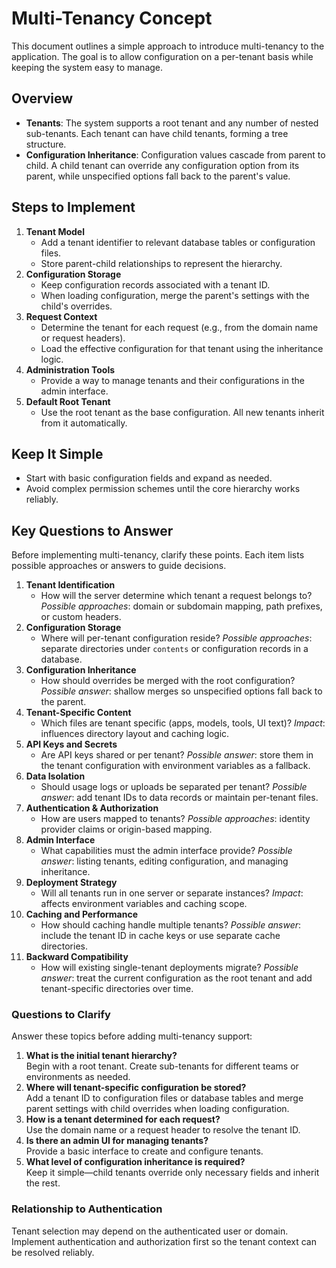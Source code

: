# Multi-Tenancy Concept

This document outlines a simple approach to introduce multi-tenancy to the application. The goal is to allow configuration on a per-tenant basis while keeping the system easy to manage.

## Overview

- **Tenants**: The system supports a root tenant and any number of nested sub-tenants. Each tenant can have child tenants, forming a tree structure.
- **Configuration Inheritance**: Configuration values cascade from parent to child. A child tenant can override any configuration option from its parent, while unspecified options fall back to the parent's value.

## Steps to Implement

1. **Tenant Model**
   - Add a tenant identifier to relevant database tables or configuration files.
   - Store parent-child relationships to represent the hierarchy.
2. **Configuration Storage**
   - Keep configuration records associated with a tenant ID.
   - When loading configuration, merge the parent's settings with the child's overrides.
3. **Request Context**
   - Determine the tenant for each request (e.g., from the domain name or request headers).
   - Load the effective configuration for that tenant using the inheritance logic.
4. **Administration Tools**
   - Provide a way to manage tenants and their configurations in the admin interface.
5. **Default Root Tenant**
   - Use the root tenant as the base configuration. All new tenants inherit from it automatically.

## Keep It Simple

- Start with basic configuration fields and expand as needed.
- Avoid complex permission schemes until the core hierarchy works reliably.

## Key Questions to Answer

Before implementing multi-tenancy, clarify these points. Each item lists possible approaches or answers to guide decisions.

1. **Tenant Identification**
   - How will the server determine which tenant a request belongs to?
     _Possible approaches_: domain or subdomain mapping, path prefixes, or custom headers.
2. **Configuration Storage**
   - Where will per-tenant configuration reside?
     _Possible approaches_: separate directories under `contents` or configuration records in a database.
3. **Configuration Inheritance**
   - How should overrides be merged with the root configuration?
     _Possible answer_: shallow merges so unspecified options fall back to the parent.
4. **Tenant-Specific Content**
   - Which files are tenant specific (apps, models, tools, UI text)?
     _Impact_: influences directory layout and caching logic.
5. **API Keys and Secrets**
   - Are API keys shared or per tenant?
     _Possible answer_: store them in the tenant configuration with environment variables as a fallback.
6. **Data Isolation**
   - Should usage logs or uploads be separated per tenant?
     _Possible answer_: add tenant IDs to data records or maintain per-tenant files.
7. **Authentication & Authorization**
   - How are users mapped to tenants?
     _Possible approaches_: identity provider claims or origin-based mapping.
8. **Admin Interface**
   - What capabilities must the admin interface provide?
     _Possible answer_: listing tenants, editing configuration, and managing inheritance.
9. **Deployment Strategy**
   - Will all tenants run in one server or separate instances?
     _Impact_: affects environment variables and caching scope.
10. **Caching and Performance**
    - How should caching handle multiple tenants?
      _Possible answer_: include the tenant ID in cache keys or use separate cache directories.
11. **Backward Compatibility**
    - How will existing single-tenant deployments migrate?
      _Possible answer_: treat the current configuration as the root tenant and add tenant-specific directories over time.

### Questions to Clarify

Answer these topics before adding multi-tenancy support:

1. **What is the initial tenant hierarchy?**  
   Begin with a root tenant. Create sub-tenants for different teams or environments as needed.
2. **Where will tenant-specific configuration be stored?**  
   Add a tenant ID to configuration files or database tables and merge parent settings with child overrides when loading configuration.
3. **How is a tenant determined for each request?**  
   Use the domain name or a request header to resolve the tenant ID.
4. **Is there an admin UI for managing tenants?**  
   Provide a basic interface to create and configure tenants.
5. **What level of configuration inheritance is required?**  
   Keep it simple—child tenants override only necessary fields and inherit the rest.

### Relationship to Authentication

Tenant selection may depend on the authenticated user or domain. Implement authentication and authorization first so the tenant context can be resolved reliably.
